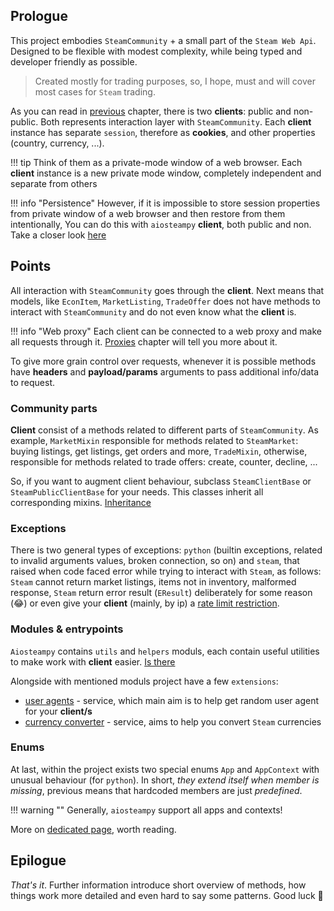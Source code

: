 ## Prologue

This project embodies `SteamCommunity` + a small part of the `Steam Web Api`.
Designed to be flexible with modest complexity, while being typed and developer friendly as possible.

> Created mostly for trading purposes, so, I hope, must and will cover most cases for `Steam` trading.

As you can read in [previous](./get_started.md#first-words) chapter, there is two **clients**: public and non-public.
Both represents interaction layer with `SteamCommunity`.
Each **client** instance has separate `session`, therefore as **cookies**, and other properties
(country, currency, ...).

!!! tip
    Think of them as a private-mode window of a web browser. Each **client** instance is a new private mode window,
    completely independent and separate from others

!!! info "Persistence"
    However, if it is impossible to store session properties from private window of a web browser and then restore 
    from them intentionally, You can do this with `aiosteampy` **client**, both public and non.
    Take a closer look [here](./session.md)

## Points

All interaction with `SteamCommunity` goes through the **client**. Next means that models,
like `EconItem`, `MarketListing`, `TradeOffer` does not have methods to interact with `SteamCommunity`
and do not even know what the **client** is.

!!! info "Web proxy"
    Each client can be connected to a web proxy and make all requests through it. 
    [Proxies](./proxies.md) chapter will tell you more about it.

To give more grain control over requests, whenever it is possible methods have **headers** and
**payload/params** arguments to pass additional info/data to request.

### Community parts

**Client** consist of a methods related to different parts of `SteamCommunity`.
As example, `MarketMixin` responsible for methods related to `SteamMarket`: buying listings, get listings, get orders 
and more, `TradeMixin`, otherwise, responsible for methods related to trade offers: create, counter, decline, ...

So, if you want to augment client behaviour, subclass `SteamClientBase` or `SteamPublicClientBase` for your needs. 
This classes inherit all corresponding mixins. [Inheritance](./client.md#inheritance)

### Exceptions

There is two general types of exceptions: `python` (builtin exceptions, related to invalid arguments values,
broken connection, so on) and `steam`, that raised when code faced error while trying to interact with `Steam`,
as follows: `Steam` cannot return market listings, items not in inventory, malformed response, `Steam`
return error result (`EResult`) deliberately for some reason (😂) or even give your **client** (mainly, by ip) a
[rate limit restriction](./scraping.md).

### Modules & entrypoints

`Aiosteampy` contains `utils` and `helpers` moduls, each contain useful utilities to make work with **client** easier.
[Is there](./utils_helpers.md)

Alongside with mentioned moduls project have a few `extensions`:

- [user agents](./ext/user_agents.md) - service, which main aim is to help get random user agent for your **client/s**
- [currency converter](./ext/converter.md) - service, aims to help you convert `Steam` currencies

### Enums

At last, within the project exists two special enums `App` and `AppContext` with unusual behaviour (for `python`).
In short, _they extend itself when member is missing_, previous means that hardcoded members are just _predefined_.

!!! warning ""
    Generally, `aiosteampy` support all apps and contexts!

More on [dedicated page](./enums.md), worth reading.

## Epilogue

_That's it_. Further information introduce short overview of methods, how things work more detailed and even
hard to say some patterns. Good luck 👋
